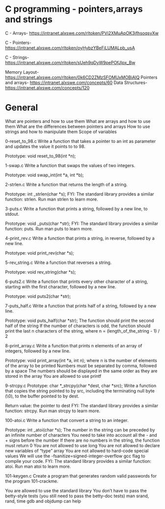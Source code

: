 # C programming - pointers,arrays and strings

C - Arrays- https://intranet.alxswe.com/rltoken/PVi2XMuApOK3jfhsoqsyXw

C - Pointers- https://intranet.alxswe.com/rltoken/oyHybzYBeFiLUMALpb_usA

C - Strings- https://intranet.alxswe.com/rltoken/sUeh9qDyW9pePOfJIpx_Bw

Memory Layout- https://intranet.alxswe.com/rltoken/0k6CD2ZMzSFOMUxMOBiAlQ
Pointers and arrays- https://intranet.alxswe.com/concepts/60
Data Structures- https://intranet.alxswe.com/concepts/120


# General
What are pointers and how to use them
What are arrays and how to use them
What are the differences between pointers and arrays
How to use strings and how to manipulate them
Scope of variables

0-reset_to_98.c Write a function that takes a pointer to an int as parameter and updates the value it points to to 98.

Prototype: void reset_to_98(int *n);

1-swap.c  Write a function that swaps the values of two integers.

Prototype: void swap_int(int *a, int *b);

2-strlen.c  Write a function that returns the length of a string.

Prototype: int _strlen(char *s);
FYI: The standard library provides a similar function: strlen. Run man strlen to learn more.

3-puts.c  Write a function that prints a string, followed by a new line, to stdout.

Prototype: void _puts(char *str);
FYI: The standard library provides a similar function: puts. Run man puts to learn more.

4-print_rev.c  Write a function that prints a string, in reverse, followed by a new line.

Prototype: void print_rev(char *s);

5-rev_string.c  Write a function that reverses a string.

Prototype: void rev_string(char *s);

6-puts2.c  Write a function that prints every other character of a string, starting with the first character, followed by a new line.

Prototype: void puts2(char *str);

7-puts_half.c  Write a function that prints half of a string, followed by a new line.

Prototype: void puts_half(char *str);
The function should print the second half of the string
If the number of characters is odd, the function should print the last n characters of the string, where n = (length_of_the_string - 1) / 2

8-print_array.c  Write a function that prints n elements of an array of integers, followed by a new line.

Prototype: void print_array(int *a, int n);
where n is the number of elements of the array to be printed
Numbers must be separated by comma, followed by a space
The numbers should be displayed in the same order as they are stored in the array
You are allowed to use printf

9-strcpy.c  Prototype: char *_strcpy(char *dest, char *src);
Write a function that copies the string pointed to by src, including the terminating null byte (\0), to the buffer pointed to by dest.

Return value: the pointer to dest
FYI: The standard library provides a similar function: strcpy. Run man strcpy to learn more.

100-atoi.c  Write a function that convert a string to an integer.

Prototype: int _atoi(char *s);
The number in the string can be preceded by an infinite number of characters
You need to take into account all the - and + signs before the number
If there are no numbers in the string, the function must return 0
You are not allowed to use long
You are not allowed to declare new variables of “type” array
You are not allowed to hard-code special values
We will use the -fsanitize=signed-integer-overflow gcc flag to compile your code.
FYI: The standard library provides a similar function: atoi. Run man atoi to learn more.

101-keygen.c  Create a program that generates random valid passwords for the program 101-crackme.

You are allowed to use the standard library
You don’t have to pass the betty-style tests (you still need to pass the betty-doc tests)
man srand, rand, time
gdb and objdump can help
